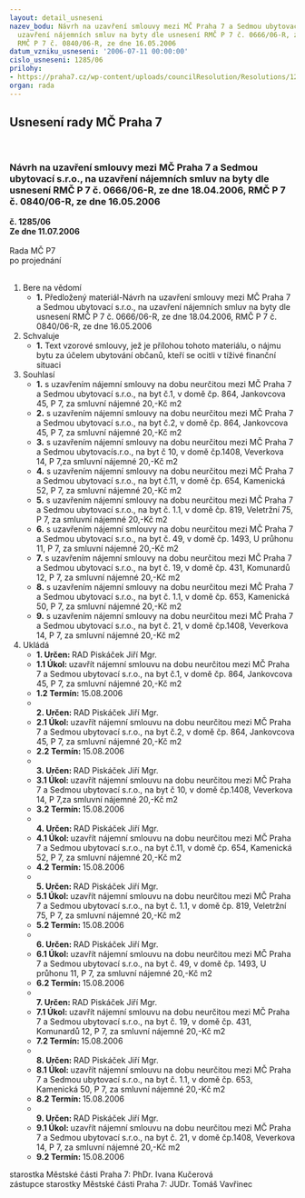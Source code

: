 ```yaml
---
layout: detail_usneseni
nazev_bodu: Návrh na uzavření smlouvy mezi MČ Praha 7 a Sedmou ubytovací s.r.o., na
  uzavření nájemních smluv na byty dle usnesení RMČ P 7 č. 0666/06-R, ze dne 18.04.2006,
  RMČ P 7 č. 0840/06-R, ze dne 16.05.2006
datum_vzniku_usneseni: '2006-07-11 00:00:00'
cislo_usneseni: 1285/06
prilohy:
- https://praha7.cz/wp-content/uploads/councilResolution/Resolutions/12403/38-smlazylbyty.doc
organ: rada
---
```

<div id="ucUsn_pList" class="usn">
	<span><h2>Usnesení rady MČ Praha 7 </h2>
<br></span><div class="standBody">
<span><h3>Návrh na uzavření smlouvy mezi MČ Praha 7 a Sedmou ubytovací s.r.o., na uzavření nájemních smluv na byty dle usnesení RMČ P 7 č. 0666/06-R, ze dne 18.04.2006, RMČ P 7 č. 0840/06-R, ze dne 16.05.2006</h3></span><div class="center">
		<strong>č. 1285/06</strong><br>
	</div>
<div class="center">
		<strong>Ze dne 11.07.2006</strong><br><br>
	</div>Rada MČ P7<br> po projednání<br><br><ol>
<li>Bere na vědomí<ul><li>
<strong>1.</strong> Předložený materiál-Návrh na uzavření smlouvy mezi MČ Praha 7 a Sedmou ubytovací s.r.o., na uzavření nájemních smluv na byty dle usnesení RMČ P 7 č. 0666/06-R, ze dne 18.04.2006, RMČ P 7 č. 0840/06-R, ze dne 16.05.2006</li></ul>
</li>
<li>Schvaluje<ul><li>
<strong>1.</strong> Text vzorové smlouvy, jež je přílohou tohoto materiálu, o nájmu bytu za účelem ubytování občanů, kteří se ocitli v tíživé finanční situaci </li></ul>
</li>
<li>Souhlasí<ul>
<li>
<strong>1.</strong> s uzavřením nájemní smlouvy na dobu neurčitou mezi MČ Praha 7 a Sedmou ubytovací s.r.o., na byt č.1, v domě čp. 864, Jankovcova 45, P 7, za smluvní nájemné 20,-Kč m2</li>
<li>
<strong>2.</strong> s uzavřením nájemní smlouvy na dobu neurčitou mezi MČ Praha 7 a Sedmou ubytovací s.r.o., na byt č.2, v domě čp. 864, Jankovcova 45, P 7, za smluvní nájemné 20,-Kč m2</li>
<li>
<strong>3.</strong> s uzavřením nájemní smlouvy na dobu neurčitou mezi MČ Praha 7 a Sedmou ubytovacís.r.o.,  na byt č 10, v domě čp.1408, Veverkova 14, P 7,za smluvní nájemné 20,-Kč m2 </li>
<li>
<strong>4.</strong> s uzavřením nájemní smlouvy na dobu neurčitou mezi MČ Praha 7 a Sedmou ubytovací s.r.o., na byt č.11, v domě čp. 654, Kamenická 52, P 7, za smluvní nájemné 20,-Kč m2 </li>
<li>
<strong>5.</strong> s uzavřením nájemní smlouvy na dobu neurčitou mezi MČ Praha 7 a Sedmou ubytovací s.r.o., na byt č. 1.1, v domě čp. 819, Veletržní 75, P 7, za smluvní nájemné 20,-Kč m2 </li>
<li>
<strong>6.</strong> s uzavřením nájemní smlouvy na dobu neurčitou mezi MČ Praha 7 a Sedmou ubytovací s.r.o., na byt č. 49, v domě čp. 1493, U průhonu 11, P 7, za smluvní nájemné 20,-Kč m2</li>
<li>
<strong>7.</strong> s uzavřením nájemní smlouvy na dobu neurčitou mezi MČ Praha 7 a Sedmou ubytovací s.r.o., na byt č. 19, v domě čp. 431, Komunardů 12, P 7, za smluvní nájemné 20,-Kč m2</li>
<li>
<strong>8.</strong> s uzavřením nájemní smlouvy na dobu neurčitou mezi MČ Praha 7 a Sedmou ubytovací s.r.o., na byt č. 1.1, v domě čp. 653, Kamenická 50, P 7, za smluvní nájemné 20,-Kč m2 </li>
<li>
<strong>9.</strong> s uzavřením nájemní smlouvy na dobu neurčitou mezi MČ Praha 7 a Sedmou ubytovací s.r.o., na byt č. 21, v domě čp.1408, Veverkova 14, P 7, za smluvní nájemné 20,-Kč m2</li>
</ul>
</li>
<li>Ukládá<ul>
<li>
<strong>1. Určen: </strong>RAD Piskáček Jiří Mgr.</li>
<li>
<strong>1.1 Úkol: </strong>uzavřít  nájemní smlouvu na dobu neurčitou mezi MČ Praha 7 a Sedmou ubytovací s.r.o.,  na byt č.1, v domě čp. 864, Jankovcova 45, P 7, za smluvní nájemné 20,-Kč m2</li>
<li>
<strong>1.2 Termín: </strong>15.08.2006</li>
<li>
<strong><br>2. Určen: </strong>RAD Piskáček Jiří Mgr.</li>
<li>
<strong>2.1 Úkol: </strong>uzavřít nájemní smlouvu na dobu neurčitou mezi MČ Praha 7 a Sedmou ubytovací s.r.o., na byt č.2, v domě čp. 864, Jankovcova 45, P 7, za smluvní nájemné 20,-Kč m2</li>
<li>
<strong>2.2 Termín: </strong>15.08.2006</li>
<li>
<strong><br>3. Určen: </strong>RAD Piskáček Jiří Mgr.</li>
<li>
<strong>3.1 Úkol: </strong>uzavřít nájemní smlouvu na dobu neurčitou mezi MČ Praha 7 a Sedmou ubytovací s.r.o., na byt č 10, v domě čp.1408, Veverkova 14, P 7,za smluvní nájemné 20,-Kč m2 </li>
<li>
<strong>3.2 Termín: </strong>15.08.2006</li>
<li>
<strong><br>4. Určen: </strong>RAD Piskáček Jiří Mgr.</li>
<li>
<strong>4.1 Úkol: </strong>uzavřít nájemní smlouvu na dobu neurčitou mezi MČ Praha 7 a Sedmou ubytovací s.r.o., na  byt č.11, v domě čp. 654, Kamenická 52, P 7, za smluvní nájemné 20,-Kč m2 </li>
<li>
<strong>4.2 Termín: </strong>15.08.2006</li>
<li>
<strong><br>5. Určen: </strong>RAD Piskáček Jiří Mgr.</li>
<li>
<strong>5.1 Úkol: </strong>uzavřít nájemní smlouvu na dobu neurčitou mezi MČ Praha 7 a Sedmou ubytovací s.r.o., na byt č. 1.1, v domě čp. 819, Veletržní 75, P 7, za smluvní nájemné 20,-Kč m2 </li>
<li>
<strong>5.2 Termín: </strong>15.08.2006</li>
<li>
<strong><br>6. Určen: </strong>RAD Piskáček Jiří Mgr.</li>
<li>
<strong>6.1 Úkol: </strong>uzavřít nájemní smlouvu na dobu neurčitou mezi MČ Praha 7 a Sedmou ubytovací s.r.o., na byt č. 49, v domě čp. 1493, U průhonu 11, P 7, za smluvní nájemné 20,-Kč m2</li>
<li>
<strong>6.2 Termín: </strong>15.08.2006</li>
<li>
<strong><br>7. Určen: </strong>RAD Piskáček Jiří Mgr.</li>
<li>
<strong>7.1 Úkol: </strong>uzavřít nájemní smlouvu na dobu neurčitou mezi MČ Praha 7 a Sedmou ubytovací s.r.o., na byt č. 19, v domě čp. 431, Komunardů 12, P 7, za smluvní nájemné 20,-Kč m2</li>
<li>
<strong>7.2 Termín: </strong>15.08.2006</li>
<li>
<strong><br>8. Určen: </strong>RAD Piskáček Jiří Mgr.</li>
<li>
<strong>8.1 Úkol: </strong>uzavřít nájemní smlouvu na dobu neurčitou mezi MČ Praha 7 a Sedmou ubytovací s.r.o., na byt č. 1.1, v domě čp. 653, Kamenická 50, P 7, za smluvní nájemné 20,-Kč m2 </li>
<li>
<strong>8.2 Termín: </strong>15.08.2006</li>
<li>
<strong><br>9. Určen: </strong>RAD Piskáček Jiří Mgr.</li>
<li>
<strong>9.1 Úkol: </strong>uzavřít nájemní smlouvu na dobu neurčitou mezi MČ Praha 7 a Sedmou ubytovací s.r.o., na byt č. 21, v domě čp.1408, Veverkova 14, P 7, za smluvní nájemné 20,-Kč m2</li>
<li>
<strong>9.2 Termín: </strong>15.08.2006</li>
</ul>
</li>
</ol>starostka Městské části Praha 7: PhDr. Ivana Kučerová<br>zástupce starostky Městské části Praha 7: JUDr. Tomáš Vavřinec 
</div>
</div>